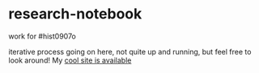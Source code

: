 # research-notebook
work for #hist0907o

iterative process going on here, not quite up and running, but feel free to look around! My [cool site is available]("http://giuliaforsythe.github.io")

